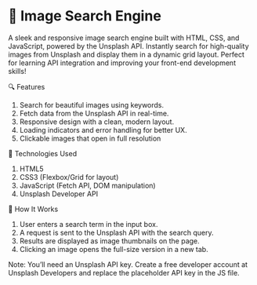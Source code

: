 # 🌄 Image Search Engine
A sleek and responsive image search engine built with HTML, CSS, and JavaScript, powered by the Unsplash API. Instantly search for high-quality images from Unsplash and display them in a dynamic grid layout. Perfect for learning API integration and improving your front-end development skills!

🔍 Features
1. Search for beautiful images using keywords.
2. Fetch data from the Unsplash API in real-time.
3. Responsive design with a clean, modern layout.
4. Loading indicators and error handling for better UX.
5. Clickable images that open in full resolution

🚀 Technologies Used
1. HTML5
2. CSS3 (Flexbox/Grid for layout)
3. JavaScript (Fetch API, DOM manipulation)
4. Unsplash Developer API

📸 How It Works
1. User enters a search term in the input box.
2. A request is sent to the Unsplash API with the search query.
3. Results are displayed as image thumbnails on the page.
4. Clicking an image opens the full-size version in a new tab.

Note: You’ll need an Unsplash API key. Create a free developer account at Unsplash Developers and replace the placeholder API key in the JS file.